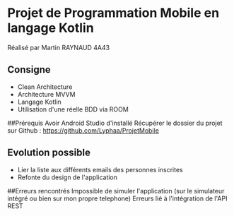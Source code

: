 # Projet de Programmation Mobile en langage Kotlin

Réalisé par Martin RAYNAUD 4A43 

## Consigne 
- Clean Architecture
- Architecture MVVM
- Langage Kotlin
- Utilisation d'une réelle BDD via ROOM

##Prérequis
Avoir Android Studio d'installé
Récupérer le dossier du projet sur Github : https://github.com/Lyphaa/ProjetMobile

## Evolution possible
- Lier la liste aux différents emails des personnes inscrites
- Refonte du design de l'application


##Erreurs rencontrés
Impossible de simuler l'application (sur le simulateur intégré ou bien sur mon propre telephone)
Erreurs lié à l'intégration de l'API REST


